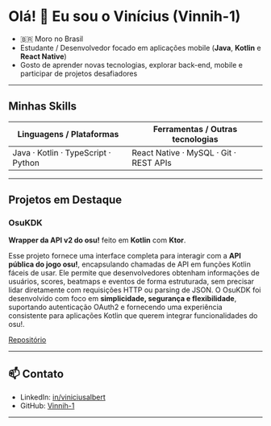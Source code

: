 # Olá! 👋 Eu sou o Vinícius (Vinnih-1)

- 🇧🇷 Moro no Brasil  
- Estudante / Desenvolvedor focado em aplicações mobile (**Java**, **Kotlin** e **React Native**)  
- Gosto de aprender novas tecnologias, explorar back-end, mobile e participar de projetos desafiadores

---

## Minhas Skills

| Linguagens / Plataformas | Ferramentas / Outras tecnologias |
|--------------------------|------------------------------------|
| Java · Kotlin · TypeScript · Python | React Native · MySQL · Git · REST APIs |

---

## Projetos em Destaque

### OsuKDK
**Wrapper da API v2 do osu!** feito em **Kotlin** com **Ktor**.

Esse projeto fornece uma interface completa para interagir com a **API pública do jogo osu!**, encapsulando chamadas de API em funções Kotlin fáceis de usar. Ele permite que desenvolvedores obtenham informações de usuários, scores, beatmaps e eventos de forma estruturada, sem precisar lidar diretamente com requisições HTTP ou parsing de JSON. O OsuKDK foi desenvolvido com foco em **simplicidade, segurança e flexibilidade**, suportando autenticação OAuth2 e fornecendo uma experiência consistente para aplicações Kotlin que querem integrar funcionalidades do osu!.

[Repositório](https://github.com/Vinnih-1/OsuKDK)

---

## 📫 Contato

- LinkedIn: [in/viniciusalbert](https://www.linkedin.com/in/viniciusalbert)  
- GitHub: [Vinnih-1](https://github.com/Vinnih-1)  

---
